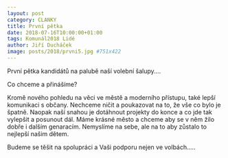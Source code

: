 ```yaml
---
layout: post
category: CLANKY
title: První pětka
date: 2018-07-16T10:00:00+01:00
tags: Komunál2018 Lidé
author: Jiří Ducháček
image: posts/2018/prvni5.jpg #751x422
---
```


První pětka kandidátů na palubě naší volební šalupy....

Co chceme a přinášíme?

Kromě nového pohledu na věci ve městě a moderního přístupu, také lepší komunikaci
s občany. Nechceme ničit a poukazovat na to, že vše co bylo je špatně. Naopak naší
snahou je dotáhnout projekty do konce a co jde tak vylepšit a posunout dál.
Máme krásné město a chceme aby se v něm žilo dobře i dalším genaracím. Nemyslíme
na sebe, ale na to aby zůstalo to nejlepší našim dětem.

Budeme se těšit na spolupráci a Vaši podporu nejen ve volbách.....
